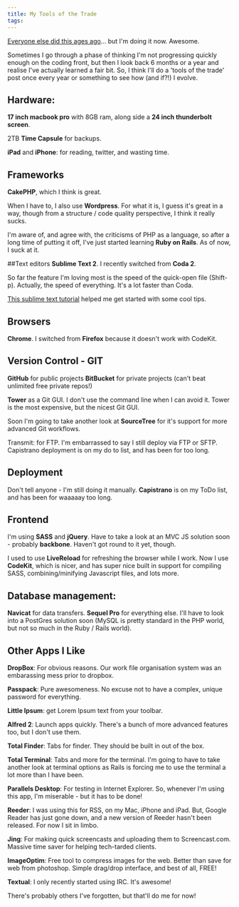 ```yaml
---
title: My Tools of the Trade
tags:
---
```


[Everyone else did this ages ago](http://www.rubyflow.com/items/2865)… but I'm doing it now. Awesome.

Sometimes I go through a phase of thinking I'm not progressing quickly enough on the coding front, but then I look back 6 months or a year and realise I've actually learned a fair bit. So, I think I'll do a 'tools of the trade' post once every year or something to see how (and if?!) I evolve.

## Hardware:
**17 inch macbook pro** with 8GB ram, along side a **24 inch thunderbolt screen**.

2TB **Time Capsule** for backups.

**iPad** and **iPhone**: for reading, twitter, and wasting time.

## Frameworks

**CakePHP**, which I think is great.

When I have to, I also use **Wordpress**. For what it is, I guess it's great in a way, though from a structure / code quality perspective, I think it really sucks.

I'm aware of, and agree with, the criticisms of PHP as a language, so after a long time of putting it off, I've just started learning **Ruby on Rails**. As of now, I suck at it.

##Text editors
**Sublime Text 2**. I recently switched from **Coda 2**.

So far the feature I'm loving most is the speed of the quick-open file (Shift-p). Actually, the speed of everything. It's a lot faster than Coda.

[This sublime text tutorial](http://net.tutsplus.com/articles/news/perfect-workflow-in-sublime-text-free-course/) helped me get started with some cool tips.

## Browsers
**Chrome**. I switched from **Firefox** because it doesn't work with CodeKit.

## Version Control - GIT

**GitHub** for public projects
**BitBucket** for private projects (can't beat unlimited free private repos!)

**Tower** as a Git GUI. I don't use the command line when I can avoid it. Tower is the most expensive, but the nicest Git GUI.

Soon I'm going to take another look at **SourceTree** for it's support for more advanced Git workflows.

Transmit: for FTP. I'm embarrassed to say I still deploy via FTP or SFTP. Capistrano deployment is on my do to list, and has been for too long.

## Deployment

Don't tell anyone - I'm still doing it manually. **Capistrano** is on my ToDo list, and has been for waaaaay too long.

## Frontend
I'm using **SASS** and **jQuery**. Have to take a look at an MVC JS solution soon - probably **backbone**. Haven't got round to it yet, though.

I used to use **LiveReload** for refreshing the browser while I work. Now I use **CodeKit**, which is nicer, and has super nice built in support for compiling SASS, combining/minifying Javascript files, and lots more.

## Database management:
**Navicat** for data transfers. **Sequel Pro** for everything else. I'll have to look into a PostGres solution soon (MySQL is pretty standard in the PHP world, but not so much in the Ruby / Rails world).


## Other Apps I Like

**DropBox**: For obvious reasons. Our work file organisation system was an embarassing mess prior to dropbox.

**Passpack**: Pure awesomeness. No excuse not to have a complex, unique password for everything.

**Little Ipsum**: get Lorem Ipsum text from your toolbar.

**Alfred 2**: Launch apps quickly. There's a bunch of more advanced features too, but I don't use them.

**Total Finder**: Tabs for finder. They should be built in out of the box.

**Total Terminal**: Tabs and more for the terminal. I'm going to have to take another look at terminal options as Rails is forcing me to use the terminal a lot more than I have been.

**Parallels Desktop**: For testing in Internet Explorer. So, whenever I'm using this app, I'm miserable - but it has to be done!

**Reeder**: I was using this for RSS, on my Mac, iPhone and iPad. But, Google Reader has just gone down, and a new version of Reeder hasn't been released. For now I sit in limbo.

**Jing**: For making quick screencasts and uploading them to Screencast.com. Massive time saver for helping tech-tarded clients.

**ImageOptim**: Free tool to compress images for the web. Better than save for web from photoshop. Simple drag/drop interface, and best of all, FREE!

**Textual**: I only recently started using IRC. It's awesome!

There's probably others I've forgotten, but that'll do me for now!